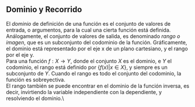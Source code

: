 Dominio y Recorrido
-------------------

El *dominio* de definición de una función es el conjunto de valores de
entrada, o argumentos, para la cual una cierta función está definida.
Análogamente, el conjunto de valores de salida, es denominado *rango o
imagen*, que es un subconjunto del codominio de la función.
Gráficamente, el dominio está representado por el eje x de un plano
cartesiano, y el rango por el eje y.\
Para una función $f: X \rightarrow Y$, donde el conjunto $X$ es el
dominio, e $Y$ el codominio, el rango está definido por
$\left\{ f(x) | x \in X \right\}$, y siempre es un subconjunto de $Y$.
Cuando el rango es todo el conjunto del codominio, la función es
sobreyectiva.\
El rango también se puede encontrar en el dominio de la función inversa,
es decir, invirtiendo la variable independiente con la dependiente, y
resolviendo el dominio.\
